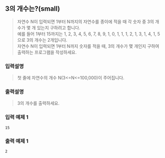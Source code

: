 ## 3의 개수는?(small)

> 자연수 N이 입력되면 1부터 N까지의 자연수를 종이에 적을 때 각 숫자 중 3의 개수가 몇 개 있는지 구하려고 합니다.<br>
> 예를 들어 1부터 15까지는 1, 2, 3, 4, 5, 6, 7, 8, 9, 1, 0, 1, 1, 1, 2, 1, 3, 1, 4, 1, 5으로 3의 개수는 2개입니다.<br>
> 자연수 N이 입력되면 1부터 N까지 숫자를 적을 때, 3의 개수가 몇 개인지 구하여 출력하는 프로그램을 작성하세요.

### 입력설명

> 첫 줄에 자연수의 개수 N(3<=N<=100,000)이 주어집니다.

### 출력설명

> 3의 개수를 출력하세요.

### 입력 예제 1

```
15
```

### 출력 예제 1

```
2
```
